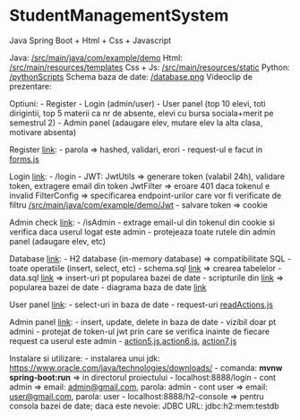 # StudentManagementSystem

Java Spring Boot + Html + Css + Javascript

Java: [/src/main/java/com/example/demo](https://github.com/Andreii1414/StudentManagementSystem/tree/main/src/main/java/com/example/demo)
Html: [/src/main/resources/templates](https://github.com/Andreii1414/StudentManagementSystem/tree/main/src/main/resources/templates)
Css + Js: [/src/main/resources/static](https://github.com/Andreii1414/StudentManagementSystem/tree/main/src/main/resources/static)
Python: [/pythonScripts](https://github.com/Andreii1414/StudentManagementSystem/tree/main/pythonScripts)
Schema baza de date: [/database.png](https://github.com/Andreii1414/StudentManagementSystem/blob/main/database.png)
Videoclip de prezentare:

Optiuni:
	- Register
	- Login (admin/user)
	- User panel (top 10 elevi, toti dirigintii, top 5 materii ca nr de absente,
		 elevi cu bursa sociala+merit pe semestrul 2)
	- Admin panel (adaugare elev, mutare elev la alta clasa, motivare absenta)

Register [link](https://github.com/Andreii1414/StudentManagementSystem/blob/main/src/main/java/com/example/demo/Controllers/RegistrationController.java):
	- parola => hashed, validari, erori
	- request-ul e facut in [forms.js](https://github.com/Andreii1414/StudentManagementSystem/blob/main/src/main/resources/static/forms.js)

Login [link](https://github.com/Andreii1414/StudentManagementSystem/blob/main/src/main/java/com/example/demo/Controllers/LoginController.java):
	- /login
	- JWT: JwtUtils => generare token (valabil 24h), validare token, extragere email din token
	       JwtFilter => eroare 401 daca tokenul e invalid
	       FilterConfig => specificarea endpoint-urilor care vor fi verificate de filtru
         [/src/main/java/com/example/demo/Jwt](https://github.com/Andreii1414/StudentManagementSystem/tree/main/src/main/java/com/example/demo/Jwt)
	- salvare token => cookie

Admin check [link](https://github.com/Andreii1414/StudentManagementSystem/blob/main/src/main/java/com/example/demo/Controllers/AdminCheckController.java):
	- /isAdmin
	- extrage email-ul din tokenul din cookie si verifica daca userul logat este admin
	- protejeaza toate rutele din admin panel (adaugare elev, etc)

Database [link](https://github.com/Andreii1414/StudentManagementSystem/blob/main/src/main/java/com/example/demo/Database.java):
	- H2 database (in-memory database) => compatibilitate SQL
	- toate operatiile (insert, select, etc)
	- schema.sql [link](https://github.com/Andreii1414/StudentManagementSystem/blob/main/src/main/resources/schema.sql) => crearea tabelelor
	- data.sql [link](https://github.com/Andreii1414/StudentManagementSystem/blob/main/src/main/resources/data.sql) => insert-uri pt popularea bazei de date
	- scripturile din [link](https://github.com/Andreii1414/StudentManagementSystem/tree/main/pythonScripts) => popularea bazei de date
	- diagrama baza de date [link](https://github.com/Andreii1414/StudentManagementSystem/blob/main/database.png)

User panel [link](https://github.com/Andreii1414/StudentManagementSystem/blob/main/src/main/java/com/example/demo/Controllers/ReadController.java):
	- select-uri in baza de date
	- request-uri [readActions.js](https://github.com/Andreii1414/StudentManagementSystem/blob/main/src/main/resources/static/readActions.js)

Admin panel [link](https://github.com/Andreii1414/StudentManagementSystem/blob/main/src/main/java/com/example/demo/Controllers/UpdateController.java): 
	- insert, update, delete in baza de date
	- vizibil doar pt admini
	- protejat de token-ul jwt prin care se verifica inainte de fiecare request
	ca userul este admin
	- [action5.js](https://github.com/Andreii1414/StudentManagementSystem/blob/main/src/main/resources/static/action5.js),[action6.js](https://github.com/Andreii1414/StudentManagementSystem/blob/main/src/main/resources/static/action6.js), [action7.js](https://github.com/Andreii1414/StudentManagementSystem/blob/main/src/main/resources/static/action5.js)


Instalare si utilizare:
	- instalarea unui jdk: https://www.oracle.com/java/technologies/downloads/
	- comanda: **mvnw spring-boot:run** => in directorul proiectului
	- localhost:8888/login
	- cont admin => email: admin@gmail.com, parola: admin
	- cont user => email: user@gmail.com, parola: user
	- localhost:8888/h2-console => pentru consola bazei de date; daca este nevoie: 
	JDBC URL: jdbc:h2:mem:testdb


